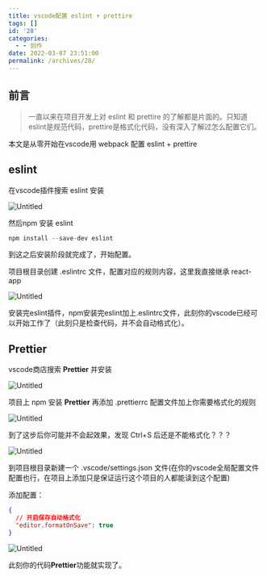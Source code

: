 ```yaml
---
title: vscode配置 eslint + prettire
tags: []
id: '28'
categories:
  - - 创作
date: 2022-03-07 23:51:00
permalink: /archives/28/
---
```


## 前言

> 一直以来在项目开发上对 eslint 和 prettire 的了解都是片面的。只知道eslint是规范代码，prettire是格式化代码，没有深入了解过怎么配置它们。
> 

本文是从零开始在vscode用 webpack 配置 eslint + prettire

## eslint

在vscode插件搜索 eslint 安装

![Untitled](https://s3-us-west-2.amazonaws.com/secure.notion-static.com/dfbfb120-0411-427e-9457-c4fffcb238dc/Untitled.png)

然后npm 安装 eslint

```jsx
npm install --save-dev eslint
```

到这之后安装阶段就完成了，开始配置。

项目根目录创建 .eslintrc 文件，配置对应的规则内容，这里我直接继承 react-app

![Untitled](https://s3-us-west-2.amazonaws.com/secure.notion-static.com/f5a777e6-bf86-439d-8cd9-98f5b9739aee/Untitled.png)

安装完eslint插件，npm安装完eslint加上.eslintrc文件，此刻你的vscode已经可以开始工作了（此刻只是检查代码，并不会自动格式化）。

## ****Prettier****

vscode商店搜索 ****Prettier**** 并安装

![Untitled](https://s3-us-west-2.amazonaws.com/secure.notion-static.com/bc11ee96-2b2f-4abe-a5f4-8f4867164c46/Untitled.png)

项目上 npm 安装 ****Prettier**** 再添加 .prettierrc 配置文件加上你需要格式化的规则

![Untitled](https://s3-us-west-2.amazonaws.com/secure.notion-static.com/6d37ccb5-6a77-44ad-a636-55d483b2e690/Untitled.png)

到了这步后你可能并不会起效果，发现 Ctrl+S 后还是不能格式化？？？

![Untitled](https://s3-us-west-2.amazonaws.com/secure.notion-static.com/2f855eee-4756-49da-ae40-2c4fcc2aae22/Untitled.png)

到项目根目录新建一个 .vscode/settings.json 文件(在你的vscode全局配置文件配置也行，在项目上添加只是保证运行这个项目的人都能读到这个配置)

添加配置：

```json
{
  // 开启保存自动格式化
  "editor.formatOnSave": true
}
```

![Untitled](https://s3-us-west-2.amazonaws.com/secure.notion-static.com/2b9370be-e813-42f7-bff2-d44ad77cf195/Untitled.png)

此刻你的代码****Prettier****功能就实现了。